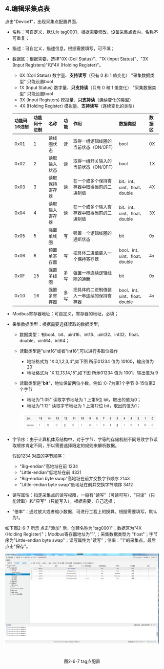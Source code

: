## 4.编辑采集点表

点击"Device1"，出现采集点配置界面，

- 名称：可自定义，默认为  tag0001，根据需要修改，设备采集点表内，名称不可重复；

- 描述：可自定义，描述信息，根据需要填写，可不填；

- 数据区：根据需要，选择"0X (Coil Status)"、"1X (Input Status)"、"3X (Input Registers)"和"4X (Holding Register)"。
  - 0X   (Coil Status)  数字量、**支持读写**（只有 0 和 1 值变化）   "采集数据类型" 只能设置bool   
  - 1X (Input Status)  数字量、**只支持读**（只有 0 和 1 值变化）   "采集数据类型" 只能设置bool
  - 3X (Input Registers) 模拟量、**只支持读**（连续变化的类型）    
  - 4X (Holding Register) 模拟量、**支持读写**（连续变化的类型） 

  
  | 功能码16进制 | 功能码十进制 | 名称           | 功能 | 作用                                       | 数据类型                       | 数据区 |
  | ------------ | ------------ | -------------- | ---- | ------------------------------------------ | ------------------------------ | ------ |
  | 0x01         | 1            | 读线圈状态     | 读   | 取得一组逻辑线圈的当前状态（ON/OFF）       | bool                           | 0X     |
  | 0x02         | 2            | 读取输入状态   | 读   | 取得一组开关输入的当前状态（ON/OFF）       | bool                           | 1X     |
  | 0x03         | 3            | 读取保持寄存器 | 读   | 在一个或多个保持寄存器中取得当前的二进制值 | bit、int、uint、float、double  | 4X     |
  | 0x04         | 4            | 读取输入寄存器 | 读   | 在一个或多个输入寄存器中取得当前的二进制值 | bit、int、uint、float、double  | 3X     |
  | 0x05         | 5            | 强置单线圈     | 写   | 强置一个逻辑线圈的通断状态                 | bit                            | 0x     |
  | 0x06         | 6            | 预置单寄存器   | 写   | 把具体二进值装入一个保持寄存器             | bool、int、uint、float、double | 4x     |
  | 0x0F         | 15           | 强置多线圈     | 多写 | 强置一串连续逻辑线圈的通断                 | bit                            | 0x     |
  | 0x10         | 16           | 强置多寄存器   | 多写 | 把具体的二进制值装入一串连续的保持寄存器   | bool、int、uint、float、double | 4x     |



- Modbus寄存器地址：可自定义，寄存器的地址，必填；

- 采集数据类型：根据需要选择读取的数据类型;

  - 数据类型：有bool、bit、uint16、int16、uint32、int32、float、double、uint64、int64；

  - 读取类型是"uint16"或者"int16",可以进行多取位操作

    - 地址格式为 "X.0,1,2,3,4",如下图 所示01234 值为 10100，输出值为 20
    - 地址格式为 "X.12,13,14,15",如下图 所示01234 值为 1001，输出值为 9

  - 读取类型是"**bit**"，地址保留两位小数。例如 :0-7为第1个字节  8-15位第2个字节

    - 地址为"1.05"  读取字节地址为 1 上第5位  bit，取出的值为0；
    - 地址为"1.12"  读取字节地址为 1 上第12位  bit，取出的值为1；

    ![1557970984875](../../assets/bitpic.png)

- 字节序：由于计算机体系结构中，对于字节、字等的存储机制不同导致字节读取顺序肯定不同，所以需要选择既定的规则来解析数据。
  
  假设1234 对应的字节顺序：
  
  - "Big-endian"高地址在前  1234
  - "Little-endian"低地址在前  4321
  - "Big-endian byte swap"高地址在前并交换字节顺序   2143
  - "Little-endian byte swap"低地址在前并交换字节顺序  3412
  
- 读写属性：指定采集点的读写权限，一般有"读写"（可读可写）、"只读"（只能读取）和"只写"（只能写入）。根据需要，自己选择；

- "倍率"：通过放大或者缩小数据，可进行工程上的换算。根据需要填写，默认为1。

如下图2-6-7 所示  点击"添加" 后，创建名称为"tag0001"；数据区为"4X (Holding Register)"；Modbus寄存器地址为"1",；采集数据类型为 "float"；字节序为"Little-endian byte swap"；读写属性为"读写"；倍率："1"的采集点，最后点击"保存"。

![](assets/tag配置.png)

​					

<center>图2-6-7 tag点配置</center>

